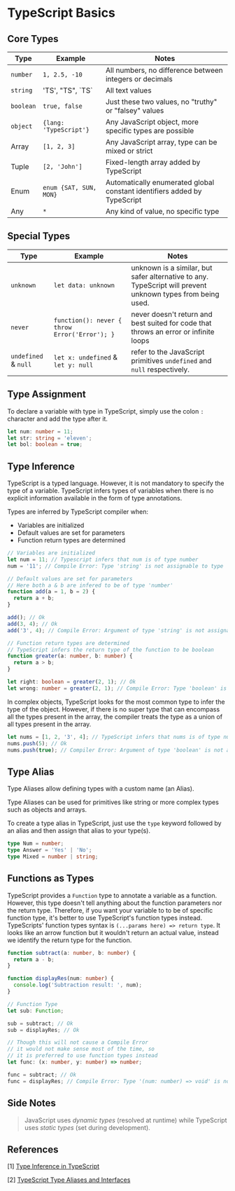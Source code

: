 # TypeScript Basics

## Core Types

| Type      | Example                | Notes                                                                    |
| --------- | ---------------------- | ------------------------------------------------------------------------ |
| `number`  | `1, 2.5, -10`          | All numbers, no difference between integers or decimals                  |
| `string`  | 'TS', "TS", \`TS\`     | All text values                                                          |
| `boolean` | `true, false`          | Just these two values, no "truthy" or "falsey" values                    |
| `object`  | `{lang: 'TypeScript'}` | Any JavaScript object, more specific types are possible                  |
| Array     | `[1, 2, 3]`            | Any JavaScript array, type can be mixed or strict                        |
| Tuple     | `[2, 'John']`          | Fixed-length array added by TypeScript                                   |
| Enum      | `enum {SAT, SUN, MON}` | Automatically enumerated global constant identifiers added by TypeScript |
| Any       | `*`                    | Any kind of value, no specific type                                      |

## Special Types

| Type                 | Example                                       | Notes                                                                                                      |
| -------------------- | --------------------------------------------- | ---------------------------------------------------------------------------------------------------------- |
| `unknown`            | `let data: unknown`                           | unknown is a similar, but safer alternative to any. TypeScript will prevent unknown types from being used. |
| `never`              | `function(): never { throw Error('Error'); }` | never doesn't return and best suited for code that throws an error or infinite loops                       |
| `undefined` & `null` | `let x: undefined` & `let y: null`            | refer to the JavaScript primitives `undefined` and `null` respectively.                                    |

## Type Assignment

To declare a variable with type in TypeScript, simply use the colon `:` character and add the type after it.

```ts
let num: number = 11;
let str: string = 'eleven';
let bol: boolean = true;
```

## Type Inference

TypeScript is a typed language. However, it is not mandatory to specify the type of a variable. TypeScript infers types of variables when there is no explicit information available in the form of type annotations.

Types are inferred by TypeScript compiler when:

- Variables are initialized
- Default values are set for parameters
- Function return types are determined

```ts
// Variables are initialized
let num = 11; // Typescript infers that num is of type number
num = '11'; // Compile Error: Type 'string' is not assignable to type 'number'.

// Default values are set for parameters
// Here both a & b are infered to be of type 'number'
function add(a = 1, b = 2) {
  return a + b;
}

add(); // Ok
add(3, 4); // Ok
add('3', 4); // Compile Error: Argument of type 'string' is not assignable to parameter of type 'number'

// Function return types are determined
// TypeScript infers the return type of the function to be boolean
function greater(a: number, b: number) {
  return a > b;
}

let right: boolean = greater(2, 1); // Ok
let wrong: number = greater(2, 1); // Compile Error: Type 'boolean' is not assignable to type 'number'.
```

In complex objects, TypeScript looks for the most common type to infer the type of the object. However, if there is no super type that can encompass all the types present in the array, the compiler treats the type as a union of all types present in the array.

```ts
let nums = [1, 2, '3', 4]; // TypeScript infers that nums is of type number or string
nums.push(5); // Ok
nums.push(true); // Compiler Error: Argument of type 'boolean' is not assignable to parameter of type 'string | number'.
```

## Type Alias

Type Aliases allow defining types with a custom name (an Alias).

Type Aliases can be used for primitives like string or more complex types such as objects and arrays.

To create a type alias in TypeScript, just use the `type` keyword followed by an alias and then assign that alias to your type(s).

```ts
type Num = number;
type Answer = 'Yes' | 'No';
type Mixed = number | string;
```

## Functions as Types

TypeScript provides a `Function` type to annotate a variable as a function. However, this type doesn't tell anything about the function parameters nor the return type. Therefore, if you want your variable to to be of specific function type, it's better to use TypeScript's function types instead. TypeScripts' function types syntax is `(...params here) => return type`. It looks like an arrow function but it wouldn't return an actual value, instead we identify the return type for the function.

```ts
function subtract(a: number, b: number) {
  return a - b;
}

function displayRes(num: number) {
  console.log('Subtraction result: ', num);
}

// Function Type
let sub: Function;

sub = subtract; // Ok
sub = displayRes; // Ok

// Though this will not cause a Compile Error
// it would not make sense most of the time, so
// it is preferred to use function types instead
let func: (x: number, y: number) => number;

func = subtract; // Ok
func = displayRes; // Compile Error: Type '(num: number) => void' is not assignable to type '(x: number, y: number) => number'. Type 'void' is not assignable to type 'number'.
```

## Side Notes

> JavaScript uses _dynamic types_ (resolved at runtime) while TypeScript uses _static types_ (set during development).

## References

[1] [Type Inference in TypeScript](https://www.tutorialsteacher.com/typescript/type-inference)

[2] [TypeScript Type Aliases and Interfaces](https://www.w3schools.com/typescript/typescript_aliases_and_interfaces.php)
